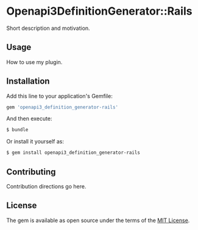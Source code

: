 # Openapi3DefinitionGenerator::Rails
Short description and motivation.

## Usage
How to use my plugin.

## Installation
Add this line to your application's Gemfile:

```ruby
gem 'openapi3_definition_generator-rails'
```

And then execute:
```bash
$ bundle
```

Or install it yourself as:
```bash
$ gem install openapi3_definition_generator-rails
```

## Contributing
Contribution directions go here.

## License
The gem is available as open source under the terms of the [MIT License](https://opensource.org/licenses/MIT).
